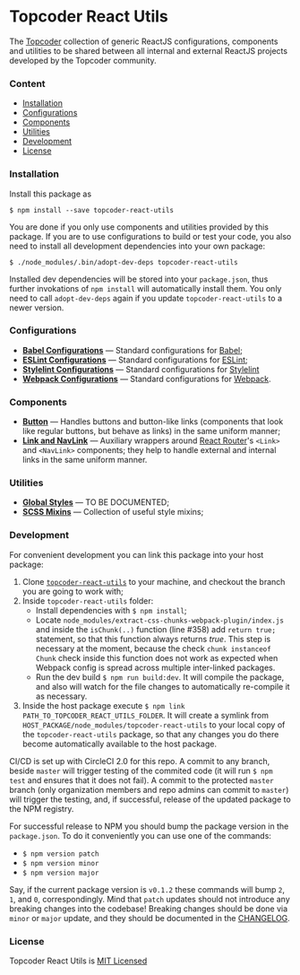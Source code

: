# Topcoder React Utils
The [Topcoder](https://www.topcoder.com) collection of generic ReactJS
configurations, components and utilities to be shared between all internal and
external ReactJS projects developed by the Topcoder community.

### Content
- [Installation](#installation)
- [Configurations](#configurations)
- [Components](#components)
- [Utilities](#utilities)
- [Development](#development)
- [License](#license)

### <a name="installation">Installation</a>
Install this package as
```
$ npm install --save topcoder-react-utils
```

You are done if you only use components and utilities provided by this
package. If you are to use configurations to build or test your code, you
also need to install all development dependencies into your own package:
```
$ ./node_modules/.bin/adopt-dev-deps topcoder-react-utils
```

Installed dev dependencies will be stored into your `package.json`, thus
further invokations of `npm install` will automatically install them. You
only need to call `adopt-dev-deps` again if you update
`topcoder-react-utils` to a newer version.

### <a name="configurations">Configurations</a>
- [**Babel Configurations**](docs/babel-config.md) &mdash; Standard configurations
for [Babel](https://babeljs.io/);
- [**ESLint Configurations**](docs/eslint-config.md) &mdash; Standard
configurations for [ESLint](https://eslint.org/);
- [**Stylelint Configurations**](docs/stylelint-config.md) &mdash; Standard
  configurations for [Stylelint](https://stylelint.io)
- [**Webpack Configurations**](docs/webpack-config.md) &mdash; Standard configurations for [Webpack](https://webpack.js.org/).

### <a name="components">Components</a>
- [**Button**](docs/button.md) &mdash; Handles buttons and button-like links
(components that look like regular buttons, but behave as links) in the same
uniform manner;
- [**Link and NavLink**](docs/link-and-navlink.md) &mdash; Auxiliary wrappers
around [React Router](https://github.com/ReactTraining/react-router)'s `<Link>`
and `<NavLink>` components; they help to handle external and internal links in
the same uniform manner.

### <a name="utilities">Utilities</a>
- [**Global Styles**](docs/global-styles.md) &mdash; TO BE DOCUMENTED;
- [**SCSS Mixins**](docs/scss-mixins.md) &mdash; Collection of useful style
mixins;

### <a name="development">Development</a>
For convenient development you can link this package into your host package:
1.  Clone [`topcoder-react-utils`](https://github.com/topcoder-platform/topcoder-react-utils)
    to your machine, and checkout the branch you are going to work with;
2.  Inside `topcoder-react-utils` folder:
    - Install dependencies with `$ npm install`;
    - Locate `node_modules/extract-css-chunks-webpack-plugin/index.js` and
      inside the `isChunk(..)` function (line #358) add `return true;` statement,
      so that this function always returns *true*. This step is necessary at
      the moment, because the check `chunk instanceof Chunk` check inside this
      function does not work as expected when Webpack config is spread across
      multiple inter-linked packages.
    - Run the dev build `$ npm run build:dev`. It will compile the package, and
      also will watch for the file changes to automatically re-compile it as
      necessary.
3.  Inside the host package execute
    `$ npm link PATH_TO_TOPCODER_REACT_UTILS_FOLDER`. It will create a symlink
    from `HOST_PACKAGE/node_modules/topcoder-react-utils` to your local copy of
    the `topcoder-react-utils` package, so that any changes you do there become
    automatically available to the host package.

CI/CD is set up with CircleCI 2.0 for this repo. A commit to any branch, beside
`master` will trigger testing of the commited code (it will run `$ npm test` and
ensures that it does not fail). A commit to the protected `master` branch (only
organization members and repo admins can commit to `master`) will trigger the
testing, and, if successful, release of the updated package to the NPM registry.

For successful release to NPM you should bump the package version in the
`package.json`. To do it conveniently you can use one of the commands:
- `$ npm version patch`
- `$ npm version minor`
- `$ npm version major`

Say, if the current package version is `v0.1.2` these commands will bump `2`,
`1`, and `0`, correspondingly. Mind that `patch` updates should not introduce
any breaking changes into the codebase! Breaking changes should be done via
`minor` or `major` update, and they should be documented in
the [CHANGELOG](CHANGELOG.md).

### <a name="license">License</a>
Topcoder React Utils is [MIT Licensed](LICENSE.md)
